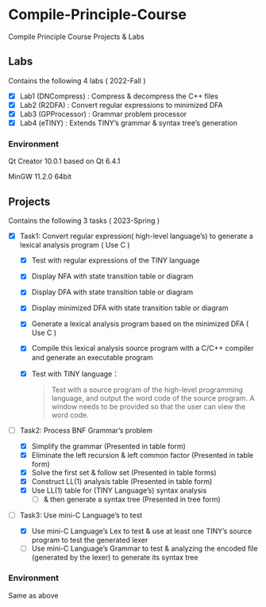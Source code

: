 # Compile-Principle-Course

Compile Principle Course Projects &amp; Labs

## Labs

Contains the following 4 labs ( 2022-Fall )

- [x] Lab1 (DNCompress) : Compress & decompress the C++ files 
- [x] Lab2 (R2DFA) : Convert regular expressions to minimized DFA
- [x] Lab3 (GPProcessor) : Grammar problem processor
- [x] Lab4 (eTINY) : Extends TINY’s grammar & syntax tree’s generation

### Environment

Qt Creator 10.0.1 based on Qt 6.4.1

MinGW 11.2.0 64bit



## Projects

Contains the following 3 tasks ( 2023-Spring )

- [x] Task1: Convert regular expression( high-level language’s) to  generate a lexical analysis program ( Use C )

  - [x] Test with regular expressions of the TINY language

  - [x] Display NFA with state transition table or diagram

  - [x] Display DFA with state transition table or diagram

  - [x] Display minimized DFA with state transition table or diagram

  - [x] Generate a lexical analysis program based on the minimized DFA ( Use C )

  - [x] Compile this lexical analysis source program with a C/C++ compiler and generate an executable program

  - [x] Test with TINY language：

    > Test with a source program of the high-level programming language, and output the word code of the source program. A window needs to be provided so that the user can view the word code.

- [ ] Task2: Process BNF Grammar’s problem
  - [x] Simplify the grammar (Presented in table form)
  - [x] Eliminate the left recursion & left common factor (Presented in table form)
  - [x] Solve the first set & follow set (Presented in table forms)
  - [x] Construct LL(1) analysis table (Presented in table form)
  - [x] Use LL(1) table for (TINY Language’s) syntax analysis 
    - [ ] & then generate a syntax tree (Presented in tree form)
  
- [ ] Task3: Use mini-C Language’s  to test
  - [x] Use mini-C Language’s Lex to test & use at least one TINY’s source program to test the generated lexer
  - [ ] Use mini-C Language’s Grammar to test & analyzing the encoded file (generated by the lexer) to generate its syntax tree

### Environment

Same as above

